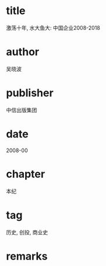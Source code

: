 # title
激荡十年, 水大鱼大: 中国企业2008-2018

# author
吴晓波

# publisher
中信出版集团

# date
2008-00

# chapter
本纪

# tag
历史, 创投, 商业史

# remarks